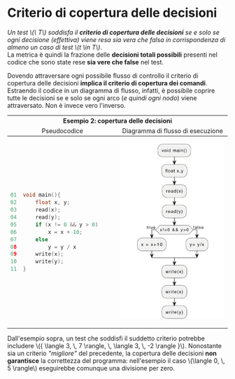 # Criterio di copertura delle decisioni

_Un test \\(\ T\\) soddisfa il __criterio di copertura delle decisioni__ se e solo se ogni decisione (effettiva) viene resa sia vera che falsa in corrispondenza di almeno un caso di test \\(t \in T\\)_. \
La metrica è quindi la frazione delle __decisioni totali possibili__ presenti nel codice che sono state rese __sia vere che false__ nel test.

Dovendo attraversare ogni possibile flusso di controllo il criterio di copertura delle decisioni __implica il criterio di copertura dei comandi__.
Estraendo il codice in un diagramma di flusso, infatti, è possibile coprire tutte le decisioni se e solo se ogni arco (_e quindi ogni nodo_) viene attraversato.
Non è invece vero l'inverso.

<table>
<thead>
<tr>
    <th colspan="2">Esempio 2: copertura delle decisioni</th>
</tr>
<tr>
    <td style="width: 50%" align="center">Pseudocodice</td>
    <td style="width: 50%" align="center">Diagramma di flusso di esecuzione</td>
</tr>
</thead>
<tbody>
<tr>
<td>

```c
01  void main(){
02      float x, y;
03      read(x);
04      read(y);
05      if (x != 0 && y > 0)
06          x = x + 10;
07      else
08          y = y / x
09      write(x);
10      write(y);
11  }
```
</td>
<td>

![Esempio criterio decisioni](/assets/13_criteri-copertura-esempio-2.png)
</td>
</tr>
</tbody>
</table>

Dall'esempio sopra, un test che soddisfi il suddetto criterio potrebbe includere \\(\{ \langle 3, \\, 7 \rangle, \\, \langle 3, \\, -2 \rangle \}\\).
Nonostante sia un criterio _"migliore"_ del precedente, la copertura delle decisioni __non garantisce__ la correttezza del programma: nell'esempio il caso \\(\langle 0, \\, 5 \rangle\\) eseguirebbe comunque una divisione per zero.
